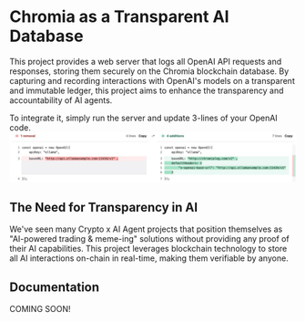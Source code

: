 # Chromia as a Transparent AI Database

This project provides a web server that logs all OpenAI API requests and responses, storing them securely on the Chromia blockchain database. By capturing and recording interactions with OpenAI's models on a transparent and immutable ledger, this project aims to enhance the transparency and accountability of AI agents.

To integrate it, simply run the server and update 3-lines of your OpenAI code.
![](./demo.jpg)

## The Need for Transparency in AI
We've seen many Crypto x AI Agent projects that position themselves as "AI-powered trading & meme-ing" solutions without providing any proof of their AI capabilities. This project leverages blockchain technology to store all AI interactions on-chain in real-time, making them verifiable by anyone.

## Documentation

COMING SOON!